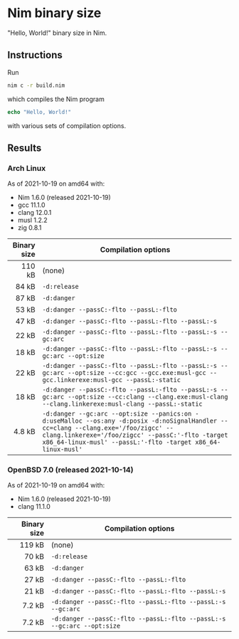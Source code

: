 # Nim binary size

"Hello, World!" binary size in Nim.

## Instructions

Run

```sh
nim c -r build.nim
```

which compiles the Nim program

```Nim
echo "Hello, World!"
```

with various sets of compilation options.

## Results

### Arch Linux

As of 2021-10-19 on amd64 with:
- Nim 1.6.0 (released 2021-10-19)
- gcc 11.1.0
- clang 12.0.1
- musl 1.2.2
- zig 0.8.1

| Binary size | Compilation options |
| ----------: | ------------------- |
|      110 kB | (none) |
|       84 kB | `-d:release` |
|       87 kB | `-d:danger` |
|       53 kB | `-d:danger --passC:-flto --passL:-flto` |
|       47 kB | `-d:danger --passC:-flto --passL:-flto --passL:-s` |
|       22 kB | `-d:danger --passC:-flto --passL:-flto --passL:-s --gc:arc` |
|       18 kB | `-d:danger --passC:-flto --passL:-flto --passL:-s --gc:arc --opt:size` |
|       22 kB | `-d:danger --passC:-flto --passL:-flto --passL:-s --gc:arc --opt:size --cc:gcc --gcc.exe:musl-gcc --gcc.linkerexe:musl-gcc --passL:-static` |
|       18 kB | `-d:danger --passC:-flto --passL:-flto --passL:-s --gc:arc --opt:size --cc:clang --clang.exe:musl-clang --clang.linkerexe:musl-clang --passL:-static ` |
|      4.8 kB | `-d:danger --gc:arc --opt:size --panics:on -d:useMalloc --os:any -d:posix -d:noSignalHandler --cc=clang --clang.exe='/foo/zigcc' --clang.linkerexe='/foo/zigcc' --passC:'-flto -target x86_64-linux-musl' --passL:'-flto -target x86_64-linux-musl'` |

### OpenBSD 7.0 (released 2021-10-14)

As of 2021-10-19 on amd64 with:
- Nim 1.6.0 (released 2021-10-19)
- clang 11.1.0

| Binary size | Compilation options |
| ----------: | ------------------- |
|      119 kB | (none) |
|       70 kB | `-d:release` |
|       63 kB | `-d:danger` |
|       27 kB | `-d:danger --passC:-flto --passL:-flto` |
|       21 kB | `-d:danger --passC:-flto --passL:-flto --passL:-s` |
|      7.2 kB | `-d:danger --passC:-flto --passL:-flto --passL:-s --gc:arc` |
|      7.2 kB | `-d:danger --passC:-flto --passL:-flto --passL:-s --gc:arc --opt:size` |
